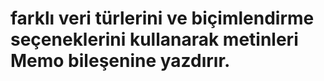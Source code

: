 # farklı veri türlerini ve biçimlendirme seçeneklerini kullanarak metinleri Memo bileşenine yazdırır.
